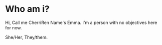 # Who am i?

Hi, Call me CherriRen
Name's Emma.
I'm a person with no objectives here for now.

She/Her, They/them.
